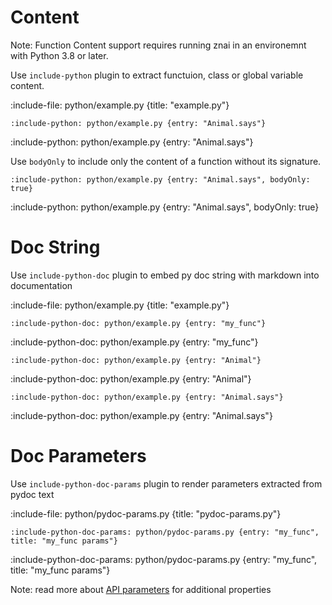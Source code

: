 # Content

Note: Function Content support requires running znai in an environemnt with Python 3.8 or later.

Use `include-python` plugin to extract functuion, class or global variable content.

:include-file: python/example.py {title: "example.py"}

    :include-python: python/example.py {entry: "Animal.says"}

:include-python: python/example.py {entry: "Animal.says"}

Use `bodyOnly` to include only the content of a function without its signature. 

    :include-python: python/example.py {entry: "Animal.says", bodyOnly: true}

:include-python: python/example.py {entry: "Animal.says", bodyOnly: true}


# Doc String

Use `include-python-doc` plugin to embed py doc string with markdown into documentation

:include-file: python/example.py {title: "example.py"}

    :include-python-doc: python/example.py {entry: "my_func"}

:include-python-doc: python/example.py {entry: "my_func"}

    :include-python-doc: python/example.py {entry: "Animal"}

:include-python-doc: python/example.py {entry: "Animal"}

    :include-python-doc: python/example.py {entry: "Animal.says"}
    
:include-python-doc: python/example.py {entry: "Animal.says"}

# Doc Parameters

Use `include-python-doc-params` plugin to render parameters extracted from pydoc text

:include-file: python/pydoc-params.py {title: "pydoc-params.py"}

    :include-python-doc-params: python/pydoc-params.py {entry: "my_func", title: "my_func params"}

:include-python-doc-params: python/pydoc-params.py {entry: "my_func", title: "my_func params"}

Note: read more about [API parameters](snippets/api-parameters) for additional properties   
